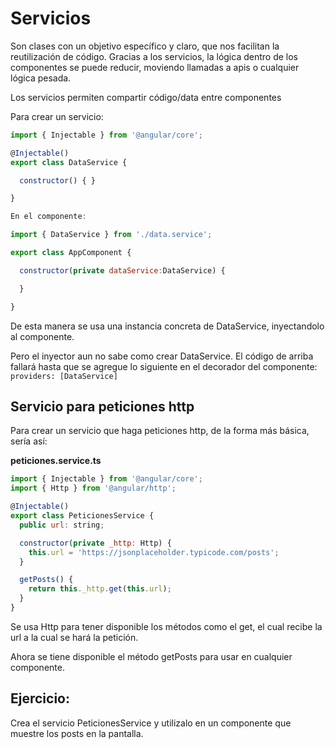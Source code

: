 # Servicios
Son clases con un objetivo específico y claro, que nos facilitan la reutilización de código. Gracias a los servicios, la lógica dentro de los componentes se puede reducir, moviendo llamadas a apis o cualquier lógica pesada.

Los servicios permiten compartir código/data entre componentes

Para crear un servicio:
```javascript
import { Injectable } from '@angular/core';

@Injectable()
export class DataService {

  constructor() { }

}

En el componente:

import { DataService } from './data.service';

export class AppComponent {

  constructor(private dataService:DataService) {

  }

}
```

De esta manera se usa una instancia concreta de DataService, inyectandolo al componente.

Pero el inyector aun no sabe como crear DataService. El código de arriba fallará hasta que se agregue lo siguiente en el decorador del componente:
`providers: [DataService]`

## Servicio para peticiones http
Para crear un servicio que haga peticiones http, de la forma más básica, sería así:

**peticiones.service.ts**

```javascript
import { Injectable } from '@angular/core';
import { Http } from '@angular/http';

@Injectable()
export class PeticionesService {
  public url: string;

  constructor(private _http: Http) {
    this.url = 'https://jsonplaceholder.typicode.com/posts';
  }

  getPosts() {
    return this._http.get(this.url);
  }
}
```

Se usa Http para tener disponible los métodos como el get, el cual recibe la url a la cual se hará la petición.

Ahora se tiene disponible el método getPosts para usar en cualquier componente.

## Ejercicio:
Crea el servicio PeticionesService y utilizalo en un componente que muestre los posts en la pantalla.
